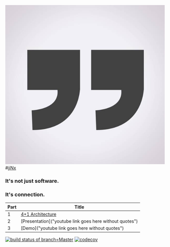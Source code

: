 ![jiNx_logo](https://github.com/anthemwingate/jiNx/blob/main/Supplemental%20Documents/quotation%20marks.png)
#[jiNx](https://anthemwingate.github.io/jiNx/)
### It's not just software.

### It's connection.

| Part |      Title                
|------|---------------------------
| 1    | [4+1 Architecture](https://github.com/anthemwingate/jiNx/blob/main/Supplemental%20Documents/jiNx_Views.png) 
| 2    | [Presentation]("youtube link goes here without quotes")
| 3    | [Demo]("youtube link goes here without quotes") 


[![build status of branch=Master](https://travis-ci.com/anthemwingate/jiNx.svg?branch=Master)](https://travis-ci.com/anthemwingate/jiNx)
[![codecov](https://codecov.io/gh/anthemwingate/jiNx/branch/Master/graph/badge.svg)](https://codecov.io/gh/anthemwingate/jiNx)

